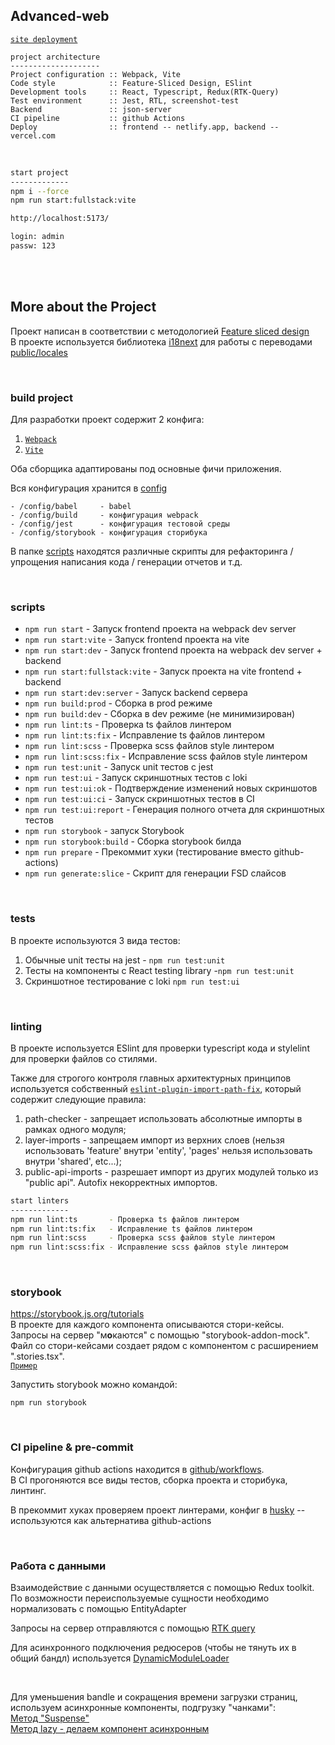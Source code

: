 ## Advanced-web

[`site deployment`](https://willowy-paprenjak-dcfd4e.netlify.app)

```
project architecture
--------------------
Project configuration :: Webpack, Vite
Code style            :: Feature-Sliced Design, ESlint
Development tools     :: React, Typescript, Redux(RTK-Query)
Test environment      :: Jest, RTL, screenshot-test
Backend               :: json-server
CI pipeline           :: github Actions
Deploy                :: frontend -- netlify.app, backend -- vercel.com
```


<br>

```bash
start project
-------------
npm i --force
npm run start:fullstack:vite

http://localhost:5173/

login: admin
passw: 123
```

<br>
<br>


## More about the Project

Проект написан в соответствии с методологией [Feature sliced design](https://feature-sliced.design/docs/get-started/tutorial)  
В проекте используется библиотека [i18next](https://react.i18next.com/) для работы с переводами [public/locales](public/locales)

<br>

### build project

Для разработки проект содержит 2 конфига:  
1. [`Webpack`](./config/build)
2. [`Vite`](vite.config.ts)

Оба сборщика адаптированы под основные фичи приложения.

Вся конфигурация хранится в [config](/config)
```
- /config/babel     - babel
- /config/build     - конфигурация webpack
- /config/jest      - конфигурация тестовой среды
- /config/storybook - конфигурация сторибука
```
В папке [scripts](/scripts) находятся различные скрипты для рефакторинга / упрощения написания кода / генерации отчетов и т.д.

<br>

### scripts

- `npm run start` - Запуск frontend проекта на webpack dev server
- `npm run start:vite` - Запуск frontend проекта на vite
- `npm run start:dev` - Запуск frontend проекта на webpack dev server + backend
- `npm run start:fullstack:vite` - Запуск проекта на vite frontend + backend
- `npm run start:dev:server` - Запуск backend сервера
- `npm run build:prod` - Сборка в prod режиме
- `npm run build:dev` - Сборка в dev режиме (не минимизирован)
- `npm run lint:ts` - Проверка ts файлов линтером
- `npm run lint:ts:fix` - Исправление ts файлов линтером
- `npm run lint:scss` - Проверка scss файлов style линтером
- `npm run lint:scss:fix` - Исправление scss файлов style линтером
- `npm run test:unit` - Запуск unit тестов с jest
- `npm run test:ui` - Запуск скриншотных тестов с loki
- `npm run test:ui:ok` - Подтверждение изменений новых скриншотов
- `npm run test:ui:ci` - Запуск скриншотных тестов в CI
- `npm run test:ui:report` - Генерация полного отчета для скриншотных тестов
- `npm run storybook` - запуск Storybook
- `npm run storybook:build` - Сборка storybook билда
- `npm run prepare` - Прекоммит хуки (тестирование вместо github-actions)
- `npm run generate:slice` - Скрипт для генерации FSD слайсов

<br>

### tests

В проекте используются 3 вида тестов:
1. Обычные unit тесты на jest - `npm run test:unit`
2. Тесты на компоненты с React testing library -`npm run test:unit`
3. Скриншотное тестирование с loki `npm run test:ui`

<br>

### linting

В проекте используется ESlint для проверки typescript кода и stylelint для проверки файлов со стилями.

Также для строгого контроля главных архитектурных принципов используется собственный [`eslint-plugin-import-path-fix`](https://github.com/beyrons/project-eslint-plugin-fix-path), который содержит следующие правила:
1. path-checker - запрещает использовать абсолютные импорты в рамках одного модуля;
2. layer-imports - запрещаем импорт из верхних слоев (нельзя использовать 'feature' внутри 'entity', 'pages' нельзя использовать внутри 'shared', etc...);
3. public-api-imports - разрешает импорт из других модулей только из "public api". Autofix некорректных импортов.

```bash
start linters
-------------
npm run lint:ts       - Проверка ts файлов линтером
npm run lint:ts:fix   - Исправление ts файлов линтером
npm run lint:scss     - Проверка scss файлов style линтером
npm run lint:scss:fix - Исправление scss файлов style линтером
```

<br>

### storybook

https://storybook.js.org/tutorials  
В проекте для каждого компонента описываются стори-кейсы.   
Запросы на сервер "м**о**каются" с помощью "storybook-addon-mock".  
Файл со стори-кейсами создает рядом с компонентом с расширением ".stories.tsx".  
[`Пример`](/src/shared/ui/Button/Button.stories.tsx)

Запустить storybook можно командой:
```
npm run storybook
```

<br>

### CI pipeline & pre-commit

Конфигурация github actions находится в [github/workflows](/.github/workflows/main.yml).  
В CI прогоняются все виды тестов, сборка проекта и сторибука, линтинг.  

В прекоммит хуках проверяем проект линтерами, конфиг в [husky](.husky/pre-commit) -- используются как альтернатива github-actions

<br>

### Работа с данными

Взаимодействие с данными осуществляется с помощью Redux toolkit.  
По возможности переиспользуемые сущности необходимо нормализовать с помощью EntityAdapter  

Запросы на сервер отправляются с помощью [RTK query](/src/shared/api/rtkApi.ts)

Для асинхронного подключения редюсеров (чтобы не тянуть их в общий бандл) используется [DynamicModuleLoader](/src/shared/lib/components/DynamicModuleLoader/DynamicModuleLoader.tsx)

<br>

Для уменьшения bandle и сокращения времени загрузки страниц, используем асинхронные компоненты, подгрузку "чанками":  
[Метод "Suspense" ](/src/app/App.tsx)  
[Метод lazy - делаем компонент асинхронным](src/features/addCommentForm/ui/AddCommentForm/AddCommentForm.async.tsx )  
